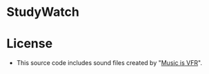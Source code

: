 # StudyWatch

# License

* This source code includes sound files created by "[Music is VFR](http://musicisvfr.com)".